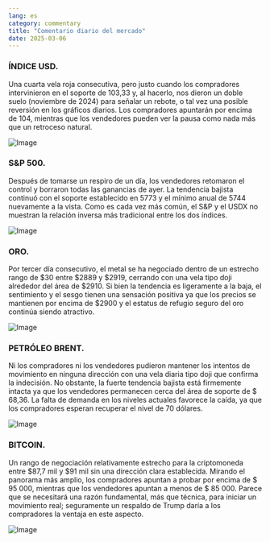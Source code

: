 ```yaml
---
lang: es
category: commentary
title: "Comentario diario del mercado"
date: 2025-03-06
---
```


### ÍNDICE USD.

Una cuarta vela roja consecutiva, pero justo cuando los compradores intervinieron en el soporte de 103,33 y, al hacerlo, nos dieron un doble suelo (noviembre de 2024) para señalar un rebote, o tal vez una posible reversión en los gráficos diarios. Los compradores apuntarán por encima de 104, mientras que los vendedores pueden ver la pausa como nada más que un retroceso natural.

![Image](https://markleighedu.github.io/img/Mar-2025/06-Mar-2025/usdindex.jpg)

### S&P 500.

Después de tomarse un respiro de un día, los vendedores retomaron el control y borraron todas las ganancias de ayer. La tendencia bajista continuó con el soporte establecido en 5773 y el mínimo anual de 5744 nuevamente a la vista. Como es cada vez más común, el S&P y el USDX no muestran la relación inversa más tradicional entre los dos índices.

![Image](https://markleighedu.github.io/img/Mar-2025/06-Mar-2025/sp500.jpg)

### ORO.

Por tercer día consecutivo, el metal se ha negociado dentro de un estrecho rango de $30 entre $2889 y $2919, cerrando con una vela tipo doji alrededor del área de $2910. Si bien la tendencia es ligeramente a la baja, el sentimiento y el sesgo tienen una sensación positiva ya que los precios se mantienen por encima de $2900 y el estatus de refugio seguro del oro continúa siendo atractivo.

![Image](https://markleighedu.github.io/img/Mar-2025/06-Mar-2025/gold.jpg)

### PETRÓLEO BRENT.

Ni los compradores ni los vendedores pudieron mantener los intentos de movimiento en ninguna dirección con una vela diaria tipo doji que confirma la indecisión. No obstante, la fuerte tendencia bajista está firmemente intacta ya que los vendedores permanecen cerca del área de soporte de $ 68,36. La falta de demanda en los niveles actuales favorece la caída, ya que los compradores esperan recuperar el nivel de 70 dólares.

![Image](https://markleighedu.github.io/img/Mar-2025/06-Mar-2025/brentoil.jpg)

### BITCOIN.

Un rango de negociación relativamente estrecho para la criptomoneda entre $87,7 mil y $91 mil sin una dirección clara establecida. Mirando el panorama más amplio, los compradores apuntan a probar por encima de $ 95 000, mientras que los vendedores apuntan a menos de $ 85 000. Parece que se necesitará una razón fundamental, más que técnica, para iniciar un movimiento real; seguramente un respaldo de Trump daría a los compradores la ventaja en este aspecto. 

![Image](https://markleighedu.github.io/img/Mar-2025/06-Mar-2025/bitcoin.jpg)

